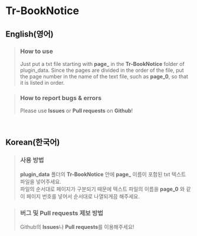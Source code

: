 # Tr-BookNotice
## English(영어)
> ### How to use
> Just put a txt file starting with **page_** in the **Tr-BookNotice** folder of plugin_data.
> Since the pages are divided in the order of the file, put the page number in the name of the text file, such as **page_0**, so that it is listed in order.

> ### How to report bugs & errors
> Please use **Issues** or **Pull requests** on **Github**!

<br>

## Korean(한국어)
> ### 사용 방법
> **plugin_data** 폴더의 **Tr-BookNotice** 안에 **page_** 이름이 포함된 txt 텍스트 파일을 넣어주세요.   
> 파일의 순서대로 페이지가 구분되기 때문에 텍스트 파일의 이름을 **page_0** 와 같이 페이지 번호를 넣어서 순서대로 나열되게끔 해주세요.

> ### 버그 및 Pull requests 제보 방법
> Github의 **Issues**나 **Pull requests**를 이용해주세요!
